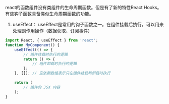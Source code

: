 react的函数组件没有类组件的生命周期函数。但是有了新的特性React Hooks。 有些钩子函数具备类似生命周期函数的功能。
1. useEffect： useEffect是常用的钩子函数之一。在组件挂载后执行，可以用来处理副作用操作（数据获取、订阅事件）

~~~js
import React, { useEffect } from 'react'; 
function MyComponent() { 
	useEffect(() => { 
		// 组件挂载时执行的逻辑 
		return () => { 
			// 组件卸载时执行的逻辑 
		}; 
	}, []); // 空依赖数组表示只在组件挂载和卸载时执行 
	
	return ( 
		// 组件的 JSX 内容 
	); 
}
~~~